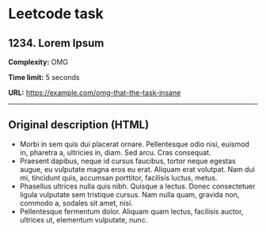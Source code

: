 # Leetcode task 

## 1234. Lorem Ipsum

**Complexity:** 
OMG

**Time limit:**
5 seconds

**URL:** 
https://example.com/omg-that-the-task-insane

---
## Original description (HTML)

<p>
<ul>
	<li>Morbi in sem quis dui placerat ornare. Pellentesque odio nisi, euismod in, pharetra a, ultricies in, diam. Sed arcu. Cras consequat.</li>
	<li>Praesent dapibus, neque id cursus faucibus, tortor neque egestas augue, eu vulputate magna eros eu erat. Aliquam erat volutpat. Nam dui mi, tincidunt quis, accumsan porttitor, facilisis luctus, metus.</li>
	<li>Phasellus ultrices nulla quis nibh. Quisque a lectus. Donec consectetuer ligula vulputate sem tristique cursus. Nam nulla quam, gravida non, commodo a, sodales sit amet, nisi.</li>
	<li>Pellentesque fermentum dolor. Aliquam quam lectus, facilisis auctor, ultrices ut, elementum vulputate, nunc.</li>
</ul>
</p>